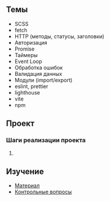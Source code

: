 ## Темы
- SCSS
- fetch
- HTTP (методы, статусы, заголовки)
- Авторизация
- Promise
- Таймеры
- Event Loop
- Обработка ошибок
- Валидация данных
- Модули (import/export)
- eslint, prettier
- lighthouse
- vite
- npm
## Проект


### Шаги реализации проекта
1. 
## Изучение
* [Материал](sections/frontend-async/learn.md)
* [Контрольные вопросы](sections/frontend-async/questions.md)
